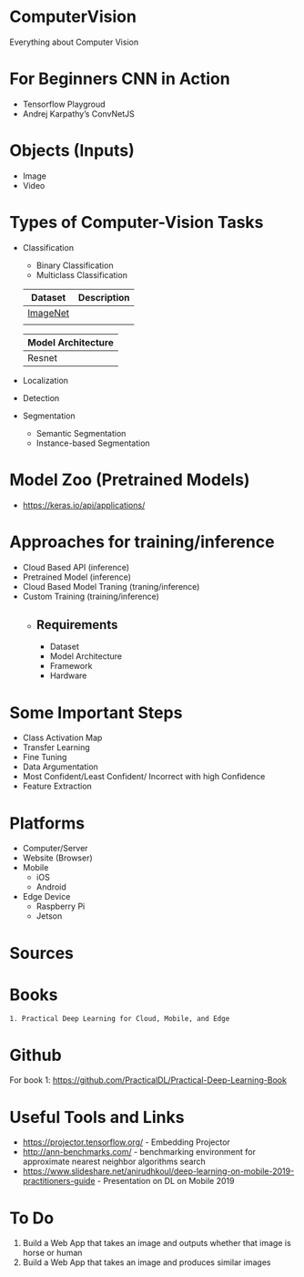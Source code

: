 # ComputerVision
Everything about Computer Vision

# For Beginners CNN in Action
  - Tensorflow Playgroud
  - Andrej Karpathy’s ConvNetJS

# Objects (Inputs)
  - Image
  - Video
  
# Types of Computer-Vision Tasks
  - Classification
    - Binary Classification
    - Multiclass Classification
    
    | Dataset                              | Description |
    |--------------------------------------|-------------|
    | [ImageNet](http://www.image-net.org) |             |
    |                                      |             |
    
    | Model Architecture |
    |--------------------|
    | Resnet             |
    
  - Localization
  - Detection
  - Segmentation
    - Semantic Segmentation
    - Instance-based Segmentation
    
# Model Zoo (Pretrained Models)
  - https://keras.io/api/applications/
    
# Approaches for training/inference 
  - Cloud Based API (inference)
  - Pretrained Model (inference)
  - Cloud Based Model Traning (traning/inference)
  - Custom Training (training/inference)
    - ## Requirements
      - Dataset
      - Model Architecture
      - Framework
      - Hardware
      
# Some Important Steps
  - Class Activation Map
  - Transfer Learning
  - Fine Tuning
  - Data Argumentation
  - Most Confident/Least Confident/ Incorrect with high Confidence
  - Feature Extraction

# Platforms
  - Computer/Server
  - Website (Browser)
  - Mobile
    - iOS
    - Android
  - Edge Device
    - Raspberry Pi
    - Jetson

# Sources
  # Books
    1. Practical Deep Learning for Cloud, Mobile, and Edge
  
# Github
  For book 1: https://github.com/PracticalDL/Practical-Deep-Learning-Book
  
# Useful Tools and Links
- https://projector.tensorflow.org/ - Embedding Projector
- http://ann-benchmarks.com/ - benchmarking environment for approximate nearest neighbor algorithms search
- https://www.slideshare.net/anirudhkoul/deep-learning-on-mobile-2019-practitioners-guide - Presentation on DL on Mobile 2019

# To Do
1. Build a Web App that takes an image and outputs whether that image is horse or human
2. Build a Web App that takes an image and produces similar images 

